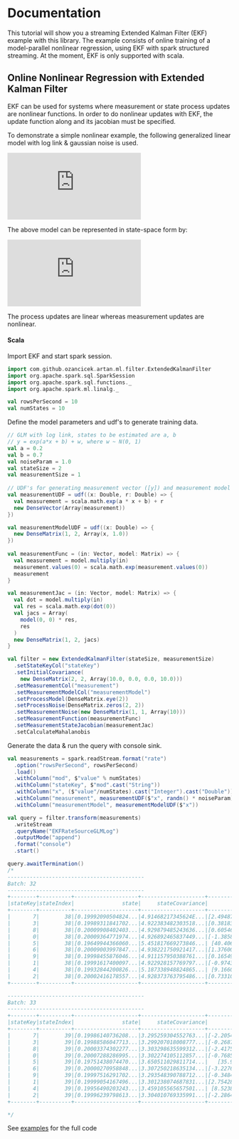 # Documentation


This tutorial will show you a streaming Extended Kalman Filter (EKF) example with this library. The example consists of
online training of a model-parallel nonlinear regression, using EKF with
spark structured streaming. At the moment, EKF is only supported with scala.


## Online Nonlinear Regression with Extended Kalman Filter

EKF can be used for systems where measurement or state process updates are nonlinear
functions. In order to do nonlinear updates with EKF, the update function along and its jacobian
must be specified.

To demonstrate a simple nonlinear example, the following generalized linear model with log link & gaussian noise is used. 

![linmod](https://latex.codecogs.com/svg.latex?%5C%5C%20Y_t%3D%5Cexp%28%5Cbeta%20X_t%29%20&plus;%20%5Cepsilon%20%3A%20e%20%5Csim%20N%280%2C%20R%29)

The above model can be represented in state-space form by:

![statespace](https://latex.codecogs.com/svg.latex?%5C%5C%20V_t%20%3D%20A_t%20V_%7Bt-1%7D%20&plus;%20q_t%20%3A%20q_t%20%5Csim%20N%280%2C%20Q%29%20%5Cquad%20%28state%20%5C%20process%20%5C%20equation%29%5C%5C%20Z_t%20%3D%20H_t%28V_t%29%20&plus;%20r_t%20%3A%20r_t%20%5Csim%20N%280%2C%20R%29%20%5Cquad%20%28measurement%20%5C%20equation%29%5C%5C%20%5C%5C%20A_t%20%3D%20I%5C%5C%20q_t%20%3D%200%5C%5C%20H_t%28V_t%29%20%3D%20%5Cexp%28X_tV_t%29%5C%5C%20%5Cfrac%7B%5Cpartial%20H_t%7D%7B%5Cpartial%20V_t%7D%20%3D%20X_t%5Cexp%28X_tV_t%29%5C%5C)

The process updates are linear whereas measurement updates are nonlinear.
#### Scala

Import EKF and start spark session.
```scala
import com.github.ozancicek.artan.ml.filter.ExtendedKalmanFilter
import org.apache.spark.sql.SparkSession
import org.apache.spark.sql.functions._
import org.apache.spark.ml.linalg._

val rowsPerSecond = 10
val numStates = 10
```

Define the model parameters and udf's to generate training data.

```scala
// GLM with log link, states to be estimated are a, b
// y = exp(a*x + b) + w, where w ~ N(0, 1)
val a = 0.2
val b = 0.7
val noiseParam = 1.0
val stateSize = 2
val measurementSize = 1
    
// UDF's for generating measurement vector ([y]) and measurement model matrix ([[x ,1]])
val measurementUDF = udf((x: Double, r: Double) => {
  val measurement = scala.math.exp(a * x + b) + r
  new DenseVector(Array(measurement))
})

val measurementModelUDF = udf((x: Double) => {
  new DenseMatrix(1, 2, Array(x, 1.0))
})
    
val measurementFunc = (in: Vector, model: Matrix) => {
  val measurement = model.multiply(in)
  measurement.values(0) = scala.math.exp(measurement.values(0))
  measurement
}

val measurementJac = (in: Vector, model: Matrix) => {
  val dot = model.multiply(in)
  val res = scala.math.exp(dot(0))
  val jacs = Array(
    model(0, 0) * res,
    res
  )
  new DenseMatrix(1, 2, jacs)
}

val filter = new ExtendedKalmanFilter(stateSize, measurementSize)
  .setStateKeyCol("stateKey")
  .setInitialCovariance(
    new DenseMatrix(2, 2, Array(10.0, 0.0, 0.0, 10.0)))
  .setMeasurementCol("measurement")
  .setMeasurementModelCol("measurementModel")
  .setProcessModel(DenseMatrix.eye(2))
  .setProcessNoise(DenseMatrix.zeros(2, 2))
  .setMeasurementNoise(new DenseMatrix(1, 1, Array(10)))
  .setMeasurementFunction(measurementFunc)
  .setMeasurementStateJacobian(measurementJac)
  .setCalculateMahalanobis
```
Generate the data & run the query with console sink.

```scala
val measurements = spark.readStream.format("rate")
  .option("rowsPerSecond", rowsPerSecond)
  .load()
  .withColumn("mod", $"value" % numStates)
  .withColumn("stateKey", $"mod".cast("String"))
  .withColumn("x", ($"value"/numStates).cast("Integer").cast("Double"))
  .withColumn("measurement", measurementUDF($"x", randn() * noiseParam))
  .withColumn("measurementModel", measurementModelUDF($"x"))

val query = filter.transform(measurements)
  .writeStream
  .queryName("EKFRateSourceGLMLog")
  .outputMode("append")
  .format("console")
  .start()

query.awaitTermination()
/*
-------------------------------------------
Batch: 32
-------------------------------------------
+--------+----------+--------------------+--------------------+--------------------+--------------------+--------------------+
|stateKey|stateIndex|               state|     stateCovariance|            residual|  residualCovariance|         mahalanobis|
+--------+----------+--------------------+--------------------+--------------------+--------------------+--------------------+
|       7|        38|[0.19992090504824...|4.91468217345624E...|[2.4948770866390078]|    22.23940688162  |  0.5290388359631079|
|       3|        38|[0.19989311841702...|4.922383482303518...|[0.38183503107029...|22.260329711033293  | 0.08093008070411575|
|       8|        38|[0.20009908402403...|4.929879485243636...|[0.6054629292293612]|22.265481361063664  | 0.12831325240765706|
|       0|        38|[0.20009364771974...|4.926892465837449...|[-1.3858647755905...|22.258607277053002  | 0.29374593340097577|
|       5|        38|[0.19649944366060...|5.451817669273846...| [40.40692021442874]|22.472870851169958  |   8.523666953468213|
|       6|        38|[0.20009003997847...|4.938221750921417...|[1.3760025367041635]|22.274563576540046  |  0.2915510653366337|
|       9|        38|[0.19998455876046...|4.911157950388761...|[0.16549119462433...| 22.24209342368559  |0.035090298345645275|
|       1|        38|[0.19991617400097...|4.922928157769797...|[-0.9743583980571...|22.248084658699554  | 0.20657245861592055|
|       4|        38|[0.19932844200826...|5.187338948824865...| [9.166036626837922]| 22.45859503419932  |  1.9341506419984322|
|       2|        38|[0.20002416178557...|4.928373763795486...|[0.7331031952312514]|22.259913130053647  | 0.15538295621883577|
+--------+----------+--------------------+--------------------+--------------------+--------------------+--------------------+

-------------------------------------------
Batch: 33
-------------------------------------------
+--------+----------+--------------------+--------------------+--------------------+--------------------+--------------------+
|stateKey|stateIndex|               state|     stateCovariance|            residual|  residualCovariance|         mahalanobis|
+--------+----------+--------------------+--------------------+--------------------+--------------------+--------------------+
|       7|        39|[0.19986140736208...|3.295259304552763...|[-2.205466193963275]|22.251583652305868  |  0.4675412595869415|
|       3|        39|[0.19988586047713...|3.299207018008777...|[-0.2687453910489...| 22.25466453060011  |0.056967937836381155|
|       8|        39|[0.20003374302277...|3.303298635599312...|[-2.417580181410358]|22.267212725376538  |   0.512327841866893|
|       0|        39|[0.20007288286995...|3.302274105112857...|[-0.7685630367955...|  22.2562892371635  | 0.16291201501166258|
|       5|        39|[0.19751438074470...|3.650511029811714...|   [35.912855197721]| 22.55325738661803  |   7.562150151089916|
|       6|        39|[0.20000270958848...|3.307250218635134...|[-3.2276859061480...| 22.27912413586803  |  0.6838206464334063|
|       9|        39|[0.19997516291702...|3.293548390788712...|[-0.3484231252477...|22.244164910530685  | 0.07387524239268677|
|       1|        39|[0.19999054167496...|3.301238074687831...|[2.7542840207343033]|22.244206066320075  |  0.5839830845729057|
|       4|        39|[0.19956490203243...|3.459105565657501...| [8.523849991371662]|22.457350992679096  |  1.7986908885931459|
|       2|        39|[0.19996239798613...|3.304010769335991...|[-2.2864995734153...|22.261648864529647  |  0.4846100992211099|
+--------+----------+--------------------+--------------------+--------------------+--------------------+--------------------+

*/

```

See [examples](/examples/src/main/scala/com/ozancicek/artan/examples/streaming/EKFRateSourceGLMLog.scala) for the full code